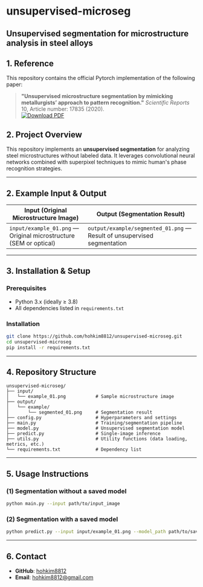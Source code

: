 
# **unsupervised-microseg**

**Unsupervised segmentation for microstructure analysis in steel alloys**
---
## 1. Reference

This repository contains the official Pytorch implementation of the following paper:

> **"Unsupervised microstructure segmentation by mimicking metallurgists’ approach to pattern recognition."** *Scientific Reports* 10, Article number: 17835 (2020).  
> [![Download PDF](https://img.shields.io/badge/PDF-Download-green?logo=adobeacrobatreader)](https://www.nature.com/articles/s41598-020-74935-8.pdf)

## 2. Project Overview

This repository implements an **unsupervised segmentation** for analyzing steel microstructures without labeled data. It leverages convolutional neural networks combined with superpixel techniques to mimic human's phase recognition strategies.

---

## 2. Example Input & Output

| Input (Original Microstructure Image) | Output (Segmentation Result) |
|--------------------------------------|-------------------------------|
| `input/example_01.png` — Original microstructure (SEM or optical) | `output/example/segmented_01.png` — Result of unsupervised segmentation |

---

## 3. Installation & Setup

### Prerequisites
- Python 3.x (ideally ≥ 3.8)
- All dependencies listed in `requirements.txt`

### Installation
```bash
git clone https://github.com/hohkim8812/unsupervised-microseg.git
cd unsupervised-microseg
pip install -r requirements.txt
```

---

## 4. Repository Structure

```
unsupervised-microseg/
├── input/
│   └── example_01.png           # Sample microstructure image
├── output/
│   └── example/
│       └── segmented_01.png     # Segmentation result
├── config.py                    # Hyperparameters and settings
├── main.py                      # Training/segmentation pipeline
├── model.py                     # Unsupervised segmentation model
├── predict.py                   # Single-image inference
├── utils.py                     # Utility functions (data loading, metrics, etc.)
└── requirements.txt             # Dependency list
```

---

## 5. Usage Instructions

### (1) Segmentation without a saved model
```bash
python main.py --input path/to/input_image
```

### (2) Segmentation with a saved model
```bash
python predict.py --input input/example_01.png --model_path path/to/saved_model.pth
```

---

## 6. Contact

- **GitHub**: [hohkim8812](https://github.com/hohkim8812)
- **Email**: hohkim8812@gmail.com 
